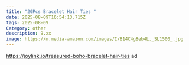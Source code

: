 ```yaml
---
title: "20Pcs Bracelet Hair Ties "
date: 2025-08-09T16:54:13.715Z
tags: 2025-08-09
Category: other
description: 9.xx
image: https://m.media-amazon.com/images/I/814C4g8eb4L._SL1500_.jpg
---
```

https://joylink.io/treasured-boho-bracelet-hair-ties ad
